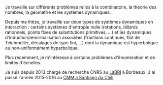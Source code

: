 Je travaille sur différents problèmes reliés à la combinatoire, la
théorie des nombres, la géométrie et les systèmes dynamiques.

Depuis ma thèse, je travaille sur deux types de systèmes dynamiques
en interaction : certains systèmes d'entropie nulle (rotations,
billards rationnels, points fixes de substitutions primitives, ...)
et les dynamiques d'induction/renormalisation associées (fractions continues,
flot de Teichmüller, décalages de type fini, ...) dont la dynamique est
hyperbolique ou non-uniformément hyperbolique.

Plus récemment, je m'intéresse à certains problèmes d'énumération
et de limites d'échelles.


Je suis depuis 2013 chargé de recherche CNRS au
[LaBRI](http://www.labri.fr/) à Bordeaux. J'ai passé l'année
2015-2016 au [CMM à Santiago du
Chili](https://www.cmm.uchile.cl/?cmm_people=vincent-delecroix).
